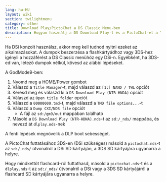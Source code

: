 ```yaml
---
lang: hu-HU
layout: wiki
section: twilightmenu
category: other
title: Download Play/PictoChat a DS Classic Menu-ben
description: Hogyan használj a DS Download Play-t és a PictoChat-et a TWiLight Menu++ DS Classic menüjében
---
```


Ha DSi konzolt használsz, akkor meg kell tudnod nyitni ezeket az alkalmazásokat. A dumpok beszerzésa a flashkártyádhoz vagy 3DS-hez igényli a hozzáférést a DS Classic menühöz egy DSi-n. Egyébként, ha 3DS-ed van, létező dumpok nélkül, kövesd az alábbi lépéseket.

A GodMode9-ben:
1. Nyomd meg a HOME/Power gombot
1. Válaszd a `Title Manager`-t, majd válaszd az `[1:] NAND / TWL` opciót
1. Keresd meg és válaszd ki a `DS Download Play (NTR-HNDA)` opciót
1. Válaszd az `Open title folder` opciót
1. Válaszd a `00000000.tmd`-t, majd válaszd a `TMD file options...`-t
1. Válaszd a `Dump CXI/NDS file` opciót
   - A fájl az `sd:/gm9/out` mappában található
1. Másold a `DS Download Play (NTR-HDNA).nds`-t az `sd:/_nds/` mappába, és nevezd át `dlplay.nds`-nek

A fenti lépések megnövelik a DLP boot sebességet.

A PictoChat futtatásához 3DS-en (DSi szükséges) másold a `pictochat.nds`-t az `sd:/_nds/` útvonalról a DSi SD kártyáján, a 3DS SD kártyájára ugyanarra a helyre.

Hogy mindkettőt flashcard-ról futtathasd, másold a `pictochat.nds`-t és a `dlplay.nds`-t az `sd:/_nds/` útvonalról a DSi vagy a 3DS SD kártyájáról a flashcard SD kártyájára ugyanarra a helyre.
